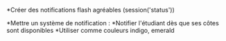 *Créer des notifications flash agréables (session('status'))

*Mettre un système de notification :
    *Notifier l'étudiant dès que ses côtes sont disponibles
*Utiliser comme couleurs indigo, emerald